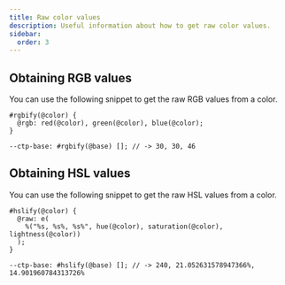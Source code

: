 ```yaml
---
title: Raw color values
description: Useful information about how to get raw color values.
sidebar: 
  order: 3
---
```


## Obtaining RGB values

You can use the following snippet to get the raw RGB values from a color.

```less
#rgbify(@color) {
  @rgb: red(@color), green(@color), blue(@color);
}
```

```less
--ctp-base: #rgbify(@base) []; // -> 30, 30, 46
```

## Obtaining HSL values

You can use the following snippet to get the raw HSL values from a color.

```less
#hslify(@color) {
  @raw: e(
    %("%s, %s%, %s%", hue(@color), saturation(@color), lightness(@color))
  );
}
```

```less
--ctp-base: #hslify(@base) []; // -> 240, 21.052631578947366%, 14.901960784313726%
```
